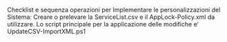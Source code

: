 Checklist e sequenza operazioni per Implementare le personalizzazioni del Sistema:
Creare o prelevare la ServiceList.csv e il AppLock-Policy.xml da utilizzare.
Lo script principale per la applicazione delle modifiche e' UpdateCSV-ImportXML.ps1
